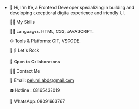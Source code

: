 - 👋 Hi, I'm Ife, a Frontend Developer specializing in building and developing exceptional digital experience and friendly UI. 


   🔗🚀 My Skills:

    👨‍💻 Languages: HTML, CSS, JAVASCRIPT. 

    ⚙️ Tools & Platforms: GIT, VSCODE.

     
   🔗🖇 Let's Rock

     👥 Open to Collaborations 

   
   🔗📇 Contact Me

     📧 Email: pelumi.abd@gmail.com

     ☎️ Hotline : 08165438019

     📱 WhatsApp: 08091963767
     

<!---
Brotherife/Brotherife is a ✨ special ✨ repository because its `README.md` (this file) appears on your GitHub profile.
You can click the Preview link to take a look at your changes.
--->
